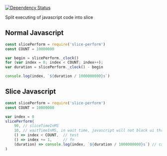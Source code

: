 [![Dependency Status](https://david-dm.org/valaxy/slice-perform.svg?style=flat-square)](https://david-dm.org/valaxy/slice-perform)

Split executing of javascript code into slice

## Normal Javascript 

```javascript
const slicePerform = require('slice-perform')
const COUNT = 10000000

var begin = slicePerform._clock()
for (var index = 0; index < COUNT; index++);
var duration = slicePerform._clock() - begin

console.log(index, `${duration / 1000000000}s`)
```

## Slice Javascript

```javascript
const slicePerform = require('slice-perform')
const COUNT = 10000000

var index = 0
slicePerform(
	90, // sliceTimeInMS
	10, // waitTimeInMS, in wait time, javascript will not block ui thread
	() => index < COUNT,  // test
	() => index += 1,     // fn
	(duration) => console.log(index, `${duration / 1000000000}s`) // callback
)
```